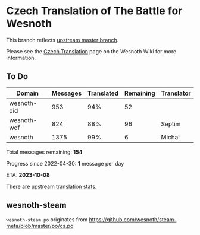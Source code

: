 # Czech Translation of The Battle for Wesnoth

This branch reflects [upstream master branch](https://github.com/wesnoth/wesnoth/tree/master).

Please see the [Czech Translation](https://wiki.wesnoth.org/CzechTranslation) page on the Wesnoth Wiki for more information.

## To Do

Domain | Messages | Translated | Remaining | Translator
------ | -------- | ---------- | --------- | ----------
wesnoth-did | 953 | 94% | 52 |
wesnoth-wof | 824 | 88% | 96 | Septim
wesnoth | 1375 | 99% | 6 | Michal

Total messages remaining: **154**

Progress since 2022-04-30: **1** message per day

ETA: **2023-10-08**

There are [upstream translation stats](https://www.wesnoth.org/gettext/?view=langs&version=master&lang=cs).

## wesnoth-steam
`wesnoth-steam.po` originates from https://github.com/wesnoth/steam-meta/blob/master/po/cs.po
